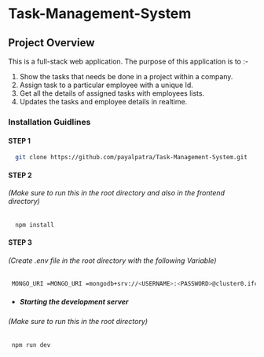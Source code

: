 # Task-Management-System

## Project Overview

This is a full-stack web application. The purpose of this application is to :-
1) Show the tasks that needs be done in a project within a company.
2) Assign task to a particular employee with a unique Id.
3) Get all the details of assigned tasks with employees lists.
4) Updates the tasks and employee details in realtime.


### Installation Guidlines

#### STEP 1

 ```sh
   git clone https://github.com/payalpatra/Task-Management-System.git
   ```

#### STEP 2
###### (Make sure to run this in the root directory and also in the frontend directory) 

 ```sh
   npm install
   ```

#### STEP 3
###### (Create .env file in the root directory with the following Variable) 

  ```sh
   MONGO_URI =MONGO_URI =mongodb+srv://<USERNAME>:<PASSWORD>@cluster0.ifcel.mongodb.net/<DBNAME>?retryWrites=true&w=majority
   ```

* ##### Starting the development server
###### (Make sure to run this in the root directory)
```sh
 npm run dev 
   ```
